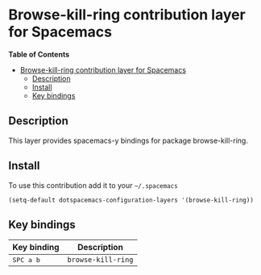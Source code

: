 # Browse-kill-ring contribution layer for Spacemacs

<!-- markdown-toc start - Don't edit this section. Run M-x markdown-toc/generate-toc again -->
**Table of Contents**

- [Browse-kill-ring contribution layer for Spacemacs](#browse-kill-ring-contribution-layer-for-spacemacs)
    - [Description](#description)
    - [Install](#install)
    - [Key bindings](#key-bindings)

<!-- markdown-toc end -->

## Description

This layer provides spacemacs-y bindings for package browse-kill-ring.

## Install

To use this contribution add it to your `~/.spacemacs`

```elisp
(setq-default dotspacemacs-configuration-layers '(browse-kill-ring))
```

## Key bindings

Key binding        | Description
-------------------|------------
<kbd>SPC a b</kbd> | `browse-kill-ring`
